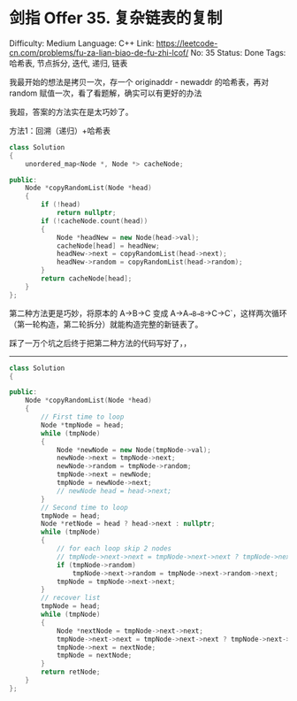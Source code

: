 # 剑指 Offer 35. 复杂链表的复制

Difficulty: Medium
Language: C++
Link: https://leetcode-cn.com/problems/fu-za-lian-biao-de-fu-zhi-lcof/
No: 35
Status: Done
Tags: 哈希表, 节点拆分, 迭代, 递归, 链表

我最开始的想法是拷贝一次，存一个 originaddr - newaddr 的哈希表，再对 random 赋值一次，看了看题解，确实可以有更好的办法

我超，答案的方法实在是太巧妙了。

方法1：回溯（递归）+哈希表

```cpp
class Solution
{
    unordered_map<Node *, Node *> cacheNode;

public:
    Node *copyRandomList(Node *head)
    {
        if (!head)
            return nullptr;
        if (!cacheNode.count(head))
        {
            Node *headNew = new Node(head->val);
            cacheNode[head] = headNew;
            headNew->next = copyRandomList(head->next);
            headNew->random = copyRandomList(head->random);
        }
        return cacheNode[head];
    }
};
```

第二种方法更是巧妙，将原本的 A→B→C 变成 A→A`→B→B`→C→C`，这样两次循环（第一轮构造，第二轮拆分）就能构造完整的新链表了。

踩了一万个坑之后终于把第二种方法的代码写好了，，

-----
```cpp
class Solution
{

public:
    Node *copyRandomList(Node *head)
    {
        // First time to loop
        Node *tmpNode = head;
        while (tmpNode)
        {
            Node *newNode = new Node(tmpNode->val);
            newNode->next = tmpNode->next;
            newNode->random = tmpNode->random;
            tmpNode->next = newNode;
            tmpNode = newNode->next;
            // newNode head = head->next;
        }
        // Second time to loop
        tmpNode = head;
        Node *retNode = head ? head->next : nullptr;
        while (tmpNode)
        {
            // for each loop skip 2 nodes
            // tmpNode->next->next = tmpNode->next->next ? tmpNode->next->next->next : nullptr;
            if (tmpNode->random)
                tmpNode->next->random = tmpNode->next->random->next;
            tmpNode = tmpNode->next->next;
        }
        // recover list
        tmpNode = head;
        while (tmpNode)
        {
            Node *nextNode = tmpNode->next->next;
            tmpNode->next->next = tmpNode->next->next ? tmpNode->next->next->next : nullptr;
            tmpNode->next = nextNode;
            tmpNode = nextNode;
        }
        return retNode;
    }
};
```